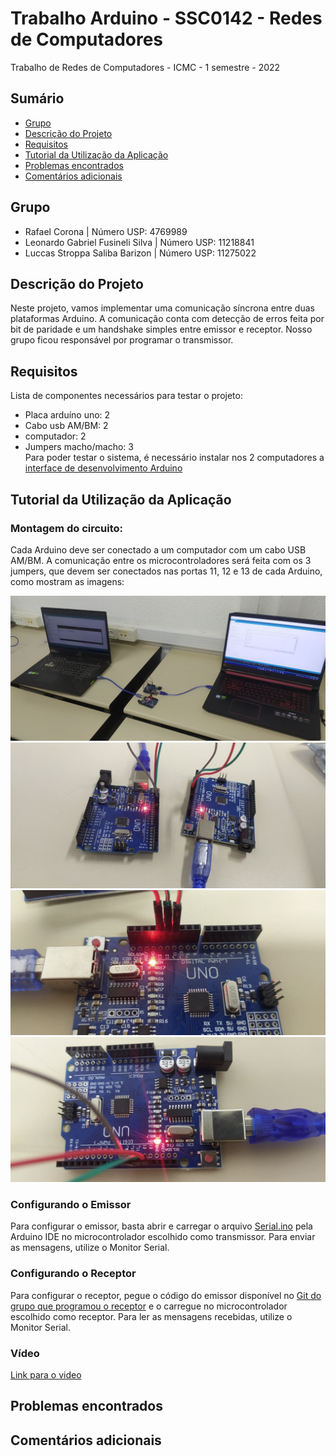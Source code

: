 # Trabalho Arduino - SSC0142 - Redes de Computadores
Trabalho de Redes de Computadores - ICMC - 1 semestre - 2022


## Sumário
* [Grupo](#grupo)
* [Descrição do Projeto](#descrição-do-projeto)
* [Requisitos](#requisitos)
* [Tutorial da Utilização da Aplicação](#tutorial-da-utilização-da-aplicação)
* [Problemas encontrados](#problemas-encontrados)
* [Comentários adicionais](#comentários-adicionais)  

## Grupo
 - Rafael Corona | Número USP: 4769989
 - Leonardo Gabriel Fusineli Silva |  Número USP: 11218841
 - Luccas Stroppa Saliba Barizon | Número USP: 11275022

## Descrição do Projeto
Neste projeto, vamos implementar uma comunicação síncrona entre duas plataformas Arduino. A comunicação conta com detecção de erros feita por bit de paridade e um handshake simples entre emissor e receptor. Nosso grupo ficou responsável por programar o transmissor.

## Requisitos
Lista de componentes necessários para testar o projeto:
- Placa arduíno uno: 2
- Cabo usb AM/BM: 2
- computador: 2
- Jumpers macho/macho: 3  
Para poder testar o sistema, é necessário instalar nos 2 computadores a [interface de desenvolvimento Arduino](https://www.arduino.cc/en/software)  


## Tutorial da Utilização da Aplicação

### Montagem do circuito:  
Cada Arduino deve ser conectado a um computador com um cabo USB AM/BM. A comunicação entre os microcontroladores será feita com os 3 jumpers, que devem ser conectados nas portas 11, 12 e 13 de cada Arduino, como mostram as imagens:

![Circuito montado](/images/photo4974681665305684750.jpg)
![Arduinos em foco](/images/photo4974681665305684751.jpg)
![Portas utilizadas em foco](/images/photo4974681665305684752.jpg)
![Portas utilizadas em foco](/images/photo4974681665305684753.jpg)


### Configurando o Emissor
Para configurar o emissor, basta abrir e carregar o arquivo [Serial.ino](/src/Serial) pela Arduino IDE no microcontrolador escolhido como transmissor. Para enviar as mensagens, utilize o Monitor Serial.

### Configurando o Receptor
Para configurar o receptor, pegue o código do emissor disponível no [Git do grupo que programou o receptor](https://www.google.com) e o carregue no microcontrolador escolhido como receptor. Para ler as mensagens recebidas, utilize o Monitor Serial.

### Vídeo

[Link para o video](https://drive.google.com/file/d/1oB4xWgB4pqJyI3-xkTnc5sU9GDMeOZTq/view?usp=sharing)

## Problemas encontrados  
## Comentários adicionais  
